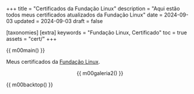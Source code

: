 +++
title = "Certificados da Fundação Linux"
description = "Aqui estão todos meus certificados atualizados da Fundação Linux"
date = 2024-09-03
updated = 2024-09-03
draft = false

[taxonomies]
[extra]
keywords = "Fundação Linux, Certificado"
toc = true
assets = "cert/"
+++

{{ m00main() }}

Meus certificados da [Fundação Linux](https://trainingportal.linuxfoundation.org/).

<div style="text-align: center;">

{{ m00galeria2() }}

</div>

{{ m00backtop() }}

